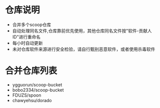 # 仓库说明

- 合并多个scoop仓库
- 自动处理同名文件,仓库靠前优先使用，其他仓库同名文件按"软件-贡献人ID"进行重命名
- 每小时自动更新
- 未对仓库软件来源进行安全检验，请自行甄别恶意软件，或者使用杀毒软件

# 合并仓库列表

- ygguorun/scoop-bucket
- bobo2334/scoop-bucket
- FDUZS/spoon
- chawyehsu/dorado
